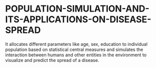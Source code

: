 # POPULATION-SIMULATION-AND-ITS-APPLICATIONS-ON-DISEASE-SPREAD
It allocates different parameters like age, sex, education to individual population based on statistical central measures and simulates the interaction between humans and other entities in the environment to visualize and predict the spread of a disease.
